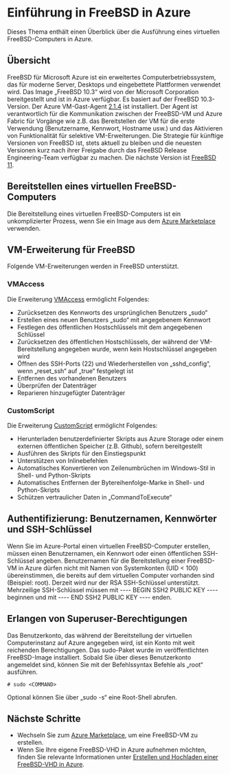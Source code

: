 <properties
   pageTitle="Einführung in FreeBSD in Azure | Microsoft Azure"
   description="Erfahren Sie, wie Sie virtuelle FreeBSD-Computer auf Azure verwenden"
   services="virtual-machines-linux"
   documentationCenter=""
   authors="KylieLiang"
   manager="timlt"
   editor=""
   tags="azure-service-management"/>

<tags
   ms.service="virtual-machines-linux"
   ms.devlang="na"
   ms.topic="article"
   ms.tgt_pltfrm="vm-linux"
   ms.workload="infrastructure-services"
   ms.date="08/27/2016"
   ms.author="kyliel"/>

# Einführung in FreeBSD in Azure
Dieses Thema enthält einen Überblick über die Ausführung eines virtuellen FreeBSD-Computers in Azure.

## Übersicht
FreeBSD für Microsoft Azure ist ein erweitertes Computerbetriebssystem, das für moderne Server, Desktops und eingebettete Plattformen verwendet wird. Das Image „FreeBSD 10.3“ wird von der Microsoft Corporation bereitgestellt und ist in Azure verfügbar. Es basiert auf der FreeBSD 10.3-Version. Der Azure VM-Gast-Agent [2\.1.4](https://github.com/Azure/WALinuxAgent/releases/tag/v2.1.4) ist installiert. Der Agent ist verantwortlich für die Kommunikation zwischen der FreeBSD-VM und Azure Fabric für Vorgänge wie z.B. das Bereitstellen der VM für die erste Verwendung (Benutzername, Kennwort, Hostname usw.) und das Aktivieren von Funktionalität für selektive VM-Erweiterungen. Die Strategie für künftige Versionen von FreeBSD ist, stets aktuell zu bleiben und die neuesten Versionen kurz nach ihrer Freigabe durch das FreeBSD Release Engineering-Team verfügbar zu machen. Die nächste Version ist [FreeBSD 11](https://www.freebsd.org/releases/11.0R/schedule.html).

## Bereitstellen eines virtuellen FreeBSD-Computers
Die Bereitstellung eines virtuellen FreeBSD-Computers ist ein unkomplizierter Prozess, wenn Sie ein Image aus dem [Azure Marketplace](https://azure.microsoft.com/marketplace/partners/microsoft/freebsd103/) verwenden.

## VM-Erweiterung für FreeBSD
Folgende VM-Erweiterungen werden in FreeBSD unterstützt.

### VMAccess

Die Erweiterung [VMAccess](https://github.com/Azure/azure-linux-extensions/tree/master/VMAccess) ermöglicht Folgendes:

- Zurücksetzen des Kennworts des ursprünglichen Benutzers „sudo“
- Erstellen eines neuen Benutzers „sudo“ mit angegebenem Kennwort
- Festlegen des öffentlichen Hostschlüssels mit dem angegebenen Schlüssel
- Zurücksetzen des öffentlichen Hostschlüssels, der während der VM-Bereitstellung angegeben wurde, wenn kein Hostschlüssel angegeben wird
- Öffnen des SSH-Ports (22) und Wiederherstellen von „sshd\_config“, wenn „reset\_ssh“ auf „true“ festgelegt ist
- Entfernen des vorhandenen Benutzers
- Überprüfen der Datenträger
- Reparieren hinzugefügter Datenträger

### CustomScript

Die Erweiterung [CustomScript](https://github.com/Azure/azure-linux-extensions/tree/master/CustomScript) ermöglicht Folgendes:

- Herunterladen benutzerdefinierter Skripts aus Azure Storage oder einem externen öffentlichen Speicher (z.B. Github), sofern bereitgestellt
- Ausführen des Skripts für den Einstiegspunkt
- Unterstützen von Inlinebefehlen
- Automatisches Konvertieren von Zeilenumbrüchen im Windows-Stil in Shell- und Python-Skripts
- Automatisches Entfernen der Bytereihenfolge-Marke in Shell- und Python-Skripts
- Schützen vertraulicher Daten in „CommandToExecute“

## Authentifizierung: Benutzernamen, Kennwörter und SSH-Schlüssel
Wenn Sie im Azure-Portal einen virtuellen FreeBSD-Computer erstellen, müssen einen Benutzernamen, ein Kennwort oder einen öffentlichen SSH-Schlüssel angeben. Benutzernamen für die Bereitstellung einer FreeBSD-VM in Azure dürfen nicht mit Namen von Systemkonten (UID < 100) übereinstimmen, die bereits auf dem virtuellen Computer vorhanden sind (Beispiel: root). Derzeit wird nur der RSA SSH-Schlüssel unterstützt. Mehrzeilige SSH-Schlüssel müssen mit ---- BEGIN SSH2 PUBLIC KEY ---- beginnen und mit ---- END SSH2 PUBLIC KEY ---- enden.

## Erlangen von Superuser-Berechtigungen
Das Benutzerkonto, das während der Bereitstellung der virtuellen Computerinstanz auf Azure angegeben wird, ist ein Konto mit weit reichenden Berechtigungen. Das sudo-Paket wurde im veröffentlichten FreeBSD-Image installiert. Sobald Sie über dieses Benutzerkonto angemeldet sind, können Sie mit der Befehlssyntax Befehle als „root“ ausführen.

    # sudo <COMMAND>

Optional können Sie über „sudo -s“ eine Root-Shell abrufen.

## Nächste Schritte
- Wechseln Sie zum [Azure Marketplace](https://azure.microsoft.com/marketplace/partners/microsoft/freebsd103/), um eine FreeBSD-VM zu erstellen.
- Wenn Sie Ihre eigene FreeBSD-VHD in Azure aufnehmen möchten, finden Sie relevante Informationen unter [Erstellen und Hochladen einer FreeBSD-VHD in Azure](../virtual-machines-linux-classic-freebsd-create-upload-vhd.md).

<!---HONumber=AcomDC_0914_2016-->